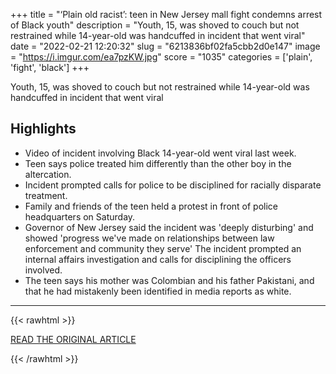+++
title = "‘Plain old racist’: teen in New Jersey mall fight condemns arrest of Black youth"
description = "Youth, 15, was shoved to couch but not restrained while 14-year-old was handcuffed in incident that went viral"
date = "2022-02-21 12:20:32"
slug = "6213836bf02fa5cbb2d0e147"
image = "https://i.imgur.com/ea7pzKW.jpg"
score = "1035"
categories = ['plain', 'fight', 'black']
+++

Youth, 15, was shoved to couch but not restrained while 14-year-old was handcuffed in incident that went viral

## Highlights

- Video of incident involving Black 14-year-old went viral last week.
- Teen says police treated him differently than the other boy in the altercation.
- Incident prompted calls for police to be disciplined for racially disparate treatment.
- Family and friends of the teen held a protest in front of police headquarters on Saturday.
- Governor of New Jersey said the incident was 'deeply disturbing' and showed 'progress we've made on relationships between law enforcement and community they serve' The incident prompted an internal affairs investigation and calls for disciplining the officers involved.
- The teen says his mother was Colombian and his father Pakistani, and that he had mistakenly been identified in media reports as white.

---

{{< rawhtml >}}
  <p class="article-category">
    <a target="_blank" href="https://www.theguardian.com/us-news/2022/feb/20/plain-old-racist-teen-new-jersey-mall-fight-arrest-black-youth">READ THE ORIGINAL ARTICLE</a>
  </p>
{{< /rawhtml >}}
